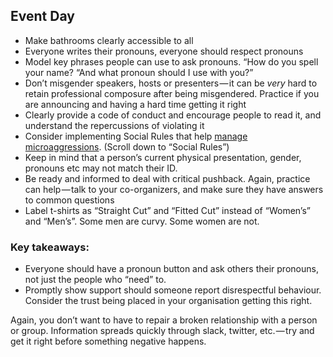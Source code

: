 ## Event Day

* Make bathrooms clearly accessible to all
* Everyone writes their pronouns, everyone should respect pronouns
* Model key phrases people can use to ask pronouns. “How do you spell your name? “And what pronoun should I use with you?”
* Don’t misgender speakers, hosts or presenters — it can be _very_ hard to retain professional composure after being misgendered. Practice if you are announcing and having a hard time getting it right
* Clearly provide a code of conduct and encourage people to read it, and understand the repercussions of violating it
* Consider implementing Social Rules that help [manage microaggressions](https://www.recurse.com/manual). (Scroll down to “Social Rules”)
* Keep in mind that a person’s current physical presentation, gender, pronouns etc may not match their ID.
* Be ready and informed to deal with critical pushback. Again, practice can help — talk to your co-organizers, and make sure they have answers to common questions
* Label t-shirts as “Straight Cut” and “Fitted Cut” instead of “Women’s” and “Men’s”. Some men are curvy. Some women are not.

### Key takeaways:
* Everyone should have a pronoun button and ask others their pronouns, not just the people who “need” to.
* Promptly show support should someone report disrespectful behaviour. Consider the trust being placed in your organisation getting this right.

Again, you don’t want to have to repair a broken relationship with a person or group. Information spreads quickly through slack, twitter, etc. — try and get it right before something negative happens.
